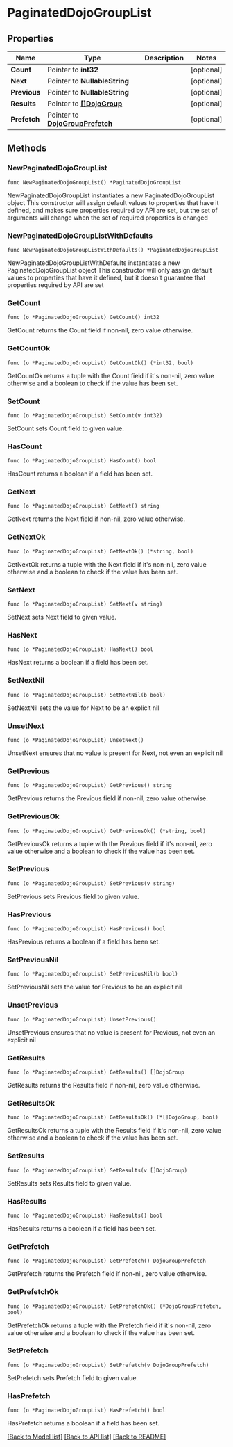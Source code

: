 # PaginatedDojoGroupList

## Properties

Name | Type | Description | Notes
------------ | ------------- | ------------- | -------------
**Count** | Pointer to **int32** |  | [optional] 
**Next** | Pointer to **NullableString** |  | [optional] 
**Previous** | Pointer to **NullableString** |  | [optional] 
**Results** | Pointer to [**[]DojoGroup**](DojoGroup.md) |  | [optional] 
**Prefetch** | Pointer to [**DojoGroupPrefetch**](DojoGroupPrefetch.md) |  | [optional] 

## Methods

### NewPaginatedDojoGroupList

`func NewPaginatedDojoGroupList() *PaginatedDojoGroupList`

NewPaginatedDojoGroupList instantiates a new PaginatedDojoGroupList object
This constructor will assign default values to properties that have it defined,
and makes sure properties required by API are set, but the set of arguments
will change when the set of required properties is changed

### NewPaginatedDojoGroupListWithDefaults

`func NewPaginatedDojoGroupListWithDefaults() *PaginatedDojoGroupList`

NewPaginatedDojoGroupListWithDefaults instantiates a new PaginatedDojoGroupList object
This constructor will only assign default values to properties that have it defined,
but it doesn't guarantee that properties required by API are set

### GetCount

`func (o *PaginatedDojoGroupList) GetCount() int32`

GetCount returns the Count field if non-nil, zero value otherwise.

### GetCountOk

`func (o *PaginatedDojoGroupList) GetCountOk() (*int32, bool)`

GetCountOk returns a tuple with the Count field if it's non-nil, zero value otherwise
and a boolean to check if the value has been set.

### SetCount

`func (o *PaginatedDojoGroupList) SetCount(v int32)`

SetCount sets Count field to given value.

### HasCount

`func (o *PaginatedDojoGroupList) HasCount() bool`

HasCount returns a boolean if a field has been set.

### GetNext

`func (o *PaginatedDojoGroupList) GetNext() string`

GetNext returns the Next field if non-nil, zero value otherwise.

### GetNextOk

`func (o *PaginatedDojoGroupList) GetNextOk() (*string, bool)`

GetNextOk returns a tuple with the Next field if it's non-nil, zero value otherwise
and a boolean to check if the value has been set.

### SetNext

`func (o *PaginatedDojoGroupList) SetNext(v string)`

SetNext sets Next field to given value.

### HasNext

`func (o *PaginatedDojoGroupList) HasNext() bool`

HasNext returns a boolean if a field has been set.

### SetNextNil

`func (o *PaginatedDojoGroupList) SetNextNil(b bool)`

 SetNextNil sets the value for Next to be an explicit nil

### UnsetNext
`func (o *PaginatedDojoGroupList) UnsetNext()`

UnsetNext ensures that no value is present for Next, not even an explicit nil
### GetPrevious

`func (o *PaginatedDojoGroupList) GetPrevious() string`

GetPrevious returns the Previous field if non-nil, zero value otherwise.

### GetPreviousOk

`func (o *PaginatedDojoGroupList) GetPreviousOk() (*string, bool)`

GetPreviousOk returns a tuple with the Previous field if it's non-nil, zero value otherwise
and a boolean to check if the value has been set.

### SetPrevious

`func (o *PaginatedDojoGroupList) SetPrevious(v string)`

SetPrevious sets Previous field to given value.

### HasPrevious

`func (o *PaginatedDojoGroupList) HasPrevious() bool`

HasPrevious returns a boolean if a field has been set.

### SetPreviousNil

`func (o *PaginatedDojoGroupList) SetPreviousNil(b bool)`

 SetPreviousNil sets the value for Previous to be an explicit nil

### UnsetPrevious
`func (o *PaginatedDojoGroupList) UnsetPrevious()`

UnsetPrevious ensures that no value is present for Previous, not even an explicit nil
### GetResults

`func (o *PaginatedDojoGroupList) GetResults() []DojoGroup`

GetResults returns the Results field if non-nil, zero value otherwise.

### GetResultsOk

`func (o *PaginatedDojoGroupList) GetResultsOk() (*[]DojoGroup, bool)`

GetResultsOk returns a tuple with the Results field if it's non-nil, zero value otherwise
and a boolean to check if the value has been set.

### SetResults

`func (o *PaginatedDojoGroupList) SetResults(v []DojoGroup)`

SetResults sets Results field to given value.

### HasResults

`func (o *PaginatedDojoGroupList) HasResults() bool`

HasResults returns a boolean if a field has been set.

### GetPrefetch

`func (o *PaginatedDojoGroupList) GetPrefetch() DojoGroupPrefetch`

GetPrefetch returns the Prefetch field if non-nil, zero value otherwise.

### GetPrefetchOk

`func (o *PaginatedDojoGroupList) GetPrefetchOk() (*DojoGroupPrefetch, bool)`

GetPrefetchOk returns a tuple with the Prefetch field if it's non-nil, zero value otherwise
and a boolean to check if the value has been set.

### SetPrefetch

`func (o *PaginatedDojoGroupList) SetPrefetch(v DojoGroupPrefetch)`

SetPrefetch sets Prefetch field to given value.

### HasPrefetch

`func (o *PaginatedDojoGroupList) HasPrefetch() bool`

HasPrefetch returns a boolean if a field has been set.


[[Back to Model list]](../README.md#documentation-for-models) [[Back to API list]](../README.md#documentation-for-api-endpoints) [[Back to README]](../README.md)


